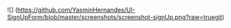 ![] (https://github.com/YasminHernandes/UI-SignUpForm/blob/master/screenshots/screenshot-signUp.png?raw=truegit)